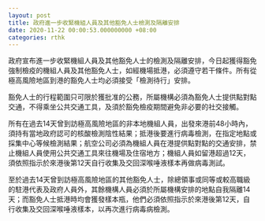 ```yaml
---
layout: post
title: 政府進一步收緊機組人員及其他豁免人士檢測及隔離安排
date: 2020-11-22 00:00:53.000000000 +08:00
categories: rthk
---
```


政府宣布進一步收緊機組人員及其他豁免人士的檢測及隔離安排，今日起獲得豁免強制檢疫的機組人員及其他豁免人士，如經機場抵港，必須遵守若干條件。所有從極高風險地區到港的豁免人士均必須接受「檢測待行」安排。

豁免人士的行程範圍只可限於獲批准的公務，所屬機構必須為豁免人士提供點對點交通，不得乘坐公共交通工具，及須於豁免檢疫期間避免非必要的社交接觸。

所有在過去14天曾到訪極高風險地區的非本地機組人員，出發來港前48小時內，須持有當地政府認可的核酸檢測陰性結果；抵港後要進行病毒檢測，在指定地點或採集中心等候檢測結果；航空公司必須為機組人員在港提供點對點的交通安排，禁止機組人員使用公共交通工具來往機場及住宿地方；機組人員如留港超過12天，須依照指示於來港後第12天自行收集及交回深喉唾液樣本再做病毒測試。

至於過去14天曾到訪極高風險地區的其他豁免人士，除總領事或同等或較高職級的駐港代表及政府人員外，其餘機構人員必須於所屬機構安排的地點自我隔離14天；而豁免人士抵港時均會獲發樣本瓶，他們必須依照指示於來港後第12天，自行收集及交回深喉唾液樣本，以再次進行病毒病檢測。

